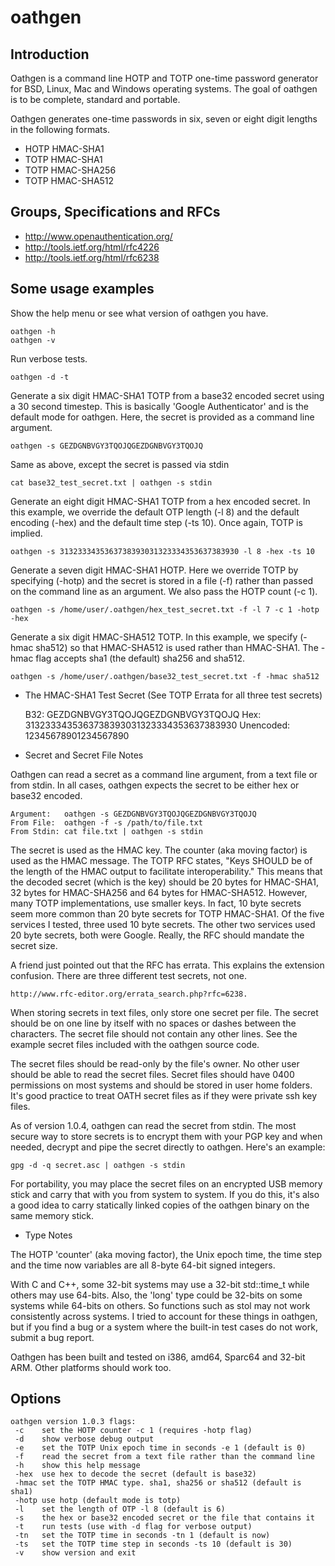 # oathgen
## Introduction

Oathgen is a command line HOTP and TOTP one-time password generator for BSD, 
Linux, Mac and Windows operating systems. The goal of oathgen is to be 
complete, standard and portable.

Oathgen generates one-time passwords in six, seven or eight digit lengths in
the following formats.
    
  - HOTP HMAC-SHA1
  - TOTP HMAC-SHA1 
  - TOTP HMAC-SHA256 
  - TOTP HMAC-SHA512 

## Groups, Specifications and RFCs

  - http://www.openauthentication.org/
  - http://tools.ietf.org/html/rfc4226
  - http://tools.ietf.org/html/rfc6238

## Some usage examples

Show the help menu or see what version of oathgen you have.

    oathgen -h
    oathgen -v

Run verbose tests.

    oathgen -d -t

Generate a six digit HMAC-SHA1 TOTP from a base32 encoded secret using a 30 
second timestep. This is basically 'Google Authenticator' and is the default 
mode for oathgen. Here, the secret is provided as a command line argument.

    oathgen -s GEZDGNBVGY3TQOJQGEZDGNBVGY3TQOJQ 

Same as above, except the secret is passed via stdin

    cat base32_test_secret.txt | oathgen -s stdin

Generate an eight digit HMAC-SHA1 TOTP from a hex encoded secret. In this 
example, we override the default OTP length (-l 8) and the default encoding 
(-hex) and the default time step (-ts 10). Once again, TOTP is implied.
    
    oathgen -s 3132333435363738393031323334353637383930 -l 8 -hex -ts 10

Generate a seven digit HMAC-SHA1 HOTP. Here we override TOTP by specifying 
(-hotp) and the secret is stored in a file (-f) rather than passed on the 
command line as an argument. We also pass the HOTP count (-c 1).

    oathgen -s /home/user/.oathgen/hex_test_secret.txt -f -l 7 -c 1 -hotp -hex

Generate a six digit HMAC-SHA512 TOTP. In this example, we specify (-hmac sha512)
so that HMAC-SHA512 is used rather than HMAC-SHA1. The -hmac flag accepts sha1
(the default) sha256 and sha512.

    oathgen -s /home/user/.oathgen/base32_test_secret.txt -f -hmac sha512 

* The HMAC-SHA1 Test Secret (See TOTP Errata for all three test secrets) 

    B32:       GEZDGNBVGY3TQOJQGEZDGNBVGY3TQOJQ 
    Hex:       3132333435363738393031323334353637383930 
    Unencoded: 12345678901234567890

* Secret and Secret File Notes

Oathgen can read a secret as a command line argument, from a text file or from
stdin. In all cases, oathgen expects the secret to be either hex or base32
encoded.

    Argument:   oathgen -s GEZDGNBVGY3TQOJQGEZDGNBVGY3TQOJQ
    From File:  oathgen -f -s /path/to/file.txt
    From Stdin: cat file.txt | oathgen -s stdin 

The secret is used as the HMAC key. The counter (aka moving factor) is used as 
the HMAC message. The TOTP RFC states, "Keys SHOULD be of the length of the 
HMAC output to facilitate interoperability." This means that the decoded secret
(which is the key) should be 20 bytes for HMAC-SHA1, 32 bytes for HMAC-SHA256
and 64 bytes for HMAC-SHA512. However, many TOTP implementations, use smaller
keys. In fact, 10 byte secrets seem more common than 20 byte secrets for TOTP
HMAC-SHA1. Of the five services I tested, three used 10 byte secrets. The other
two services used 20 byte secrets, both were Google. Really, the RFC should
mandate the secret size.

A friend just pointed out that the RFC has errata. This explains the extension
confusion. There are three different test secrets, not one.

    http://www.rfc-editor.org/errata_search.php?rfc=6238.  

When storing secrets in text files, only store one secret per file. The secret 
should be on one line by itself with no spaces or dashes between the 
characters. The secret file should not contain any other lines. See the example 
secret files included with the oathgen source code.

The secret files should be read-only by the file's owner. No other user should 
be able to read the secret files. Secret files should have 0400 permissions on 
most systems and should be stored in user home folders. It's good practice to 
treat OATH secret files as if they were private ssh key files.

As of version 1.0.4, oathgen can read the secret from stdin. The most secure
way to store secrets is to encrypt them with your PGP key and when needed, 
decrypt and pipe the secret directly to oathgen. Here's an example:

    gpg -d -q secret.asc | oathgen -s stdin

For portability, you may place the secret files on an encrypted USB memory 
stick and carry that with you from system to system. If you do this, it's also 
a good idea to carry statically linked copies of the oathgen binary on the same 
memory stick.

* Type Notes

The HOTP 'counter' (aka moving factor), the Unix epoch time, the time step
and the time now variables are all 8-byte 64-bit signed integers.

With C and C++, some 32-bit systems may use a 32-bit std::time_t while others 
may use 64-bits. Also, the 'long' type could be 32-bits on some systems while 
64-bits on others. So functions such as stol may not work consistently across 
systems. I tried to account for these things in oathgen, but if you find a bug 
or a system where the built-in test cases do not work, submit a bug report.

Oathgen has been built and tested on i386, amd64, Sparc64 and 32-bit ARM. Other
platforms should work too.

## Options

```
oathgen version 1.0.3 flags:
 -c    set the HOTP counter -c 1 (requires -hotp flag)
 -d    show verbose debug output
 -e    set the TOTP Unix epoch time in seconds -e 1 (default is 0)
 -f    read the secret from a text file rather than the command line
 -h    show this help message
 -hex  use hex to decode the secret (default is base32)
 -hmac set the TOTP HMAC type. sha1, sha256 or sha512 (default is sha1)
 -hotp use hotp (default mode is totp)
 -l    set the length of OTP -l 8 (default is 6)
 -s    the hex or base32 encoded secret or the file that contains it
 -t    run tests (use with -d flag for verbose output)
 -tn   set the TOTP time in seconds -tn 1 (default is now)
 -ts   set the TOTP time step in seconds -ts 10 (default is 30)
 -v    show version and exit
```
